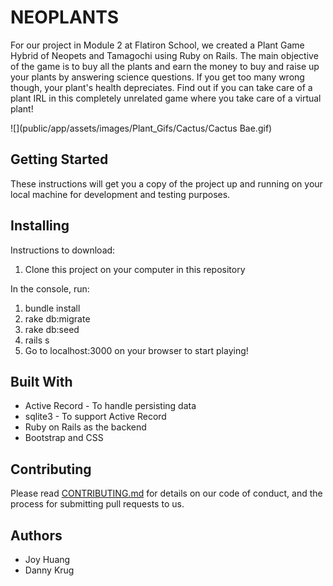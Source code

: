 # NEOPLANTS

For our project in Module 2 at Flatiron School, we created a Plant Game Hybrid of Neopets and Tamagochi using Ruby on Rails. The main objective of the game is to buy all the plants and earn the money to buy and raise up your plants by answering science questions. If you get too many wrong though, your plant's health depreciates. Find out if you can take care of a plant IRL in this completely unrelated game where you take care of a virtual plant!

![](public/app/assets/images/Plant_Gifs/Cactus/Cactus Bae.gif)

## Getting Started

These instructions will get you a copy of the project up and running on your local machine for development and testing purposes.

## Installing

Instructions to download:
1. Clone this project on your computer in this repository

In the console, run:

1. bundle install
2. rake db:migrate
3. rake db:seed
4. rails s
5. Go to localhost:3000 on your browser to start playing!

## Built With

- Active Record - To handle persisting data
- sqlite3 - To support Active Record
- Ruby on Rails as the backend
- Bootstrap and CSS

## Contributing

Please read [CONTRIBUTING.md](./CONTRIBUTING.md) for details on our code of conduct, and the process for submitting pull requests to us.

## Authors

- Joy Huang
- Danny Krug
